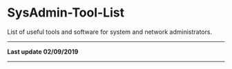 # SysAdmin-Tool-List
List of useful tools and software for system and network administrators. 

----

**Last update 02/09/2019**

----


